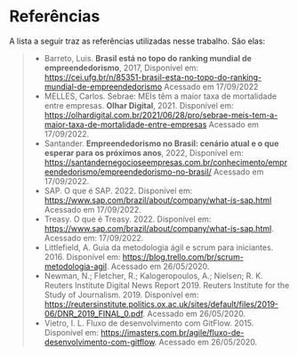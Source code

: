 # Referências

A lista a seguir traz as referências utilizadas nesse trabalho. São elas: 
> - Barreto, Luis. **Brasil está no topo do ranking mundial de empreendedorismo**, 2017, Disponível em: https://cei.ufg.br/n/85351-brasil-esta-no-topo-do-ranking-mundial-de-empreendedorismo Acessado em 17/09/2022 
> - MELLES, Carlos. Sebrae: MEIs têm a maior taxa de mortalidade entre empresas. **Olhar Digital**, 2021. Disponível em: https://olhardigital.com.br/2021/06/28/pro/sebrae-meis-tem-a-maior-taxa-de-mortalidade-entre-empresas Acessado em 17/09/2022.
> - Santander. **Empreendedorismo no Brasil: cenário atual e o que esperar para os próximos anos**, 2022, Disponível em: https://santandernegocioseempresas.com.br/conhecimento/empreendedorismo/empreendedorismo-no-brasil/ Acessado em 17/09/2022.    
> - SAP. O que é SAP. 2022. Disponível em:  https://www.sap.com/brazil/about/company/what-is-sap.html Acessado em 17/09/2022.
> - Treasy. O que é Treasy. 2022. Disponível em: https://www.sap.com/brazil/about/company/what-is-sap.html. Acessado em: 17/09/2022.
> - Littlefield, A. Guia da metodologia ágil e scrum para iniciantes. 2016. Disponível em: https://blog.trello.com/br/scrum-metodologia-agil. Acessado em 26/05/2020.
> - Newman, N.; Fletcher, R.; Kalogeropoulos, A.; Nielsen; R. K. Reuters Institute Digital News Report 2019.  Reuters Institute for the Study of Journalism. 2019.
    Disponível em: https://reutersinstitute.politics.ox.ac.uk/sites/default/files/2019-06/DNR_2019_FINAL_0.pdf. Acessado em 26/05/2020.
> - Vietro, I. L. Fluxo de desenvolvimento com GitFlow. 2015. Disponível em: https://imasters.com.br/agile/fluxo-de-desenvolvimento-com-gitflow. Acessado em 26/05/2020.




